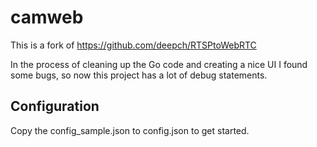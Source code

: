 # camweb

This is a fork of https://github.com/deepch/RTSPtoWebRTC

In the process of cleaning up the Go code and creating a nice UI I found
some bugs, so now this project has a lot of debug statements.

## Configuration

Copy the config_sample.json to config.json to get started.
